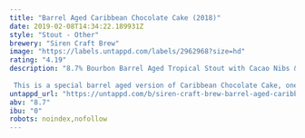 ```yaml
---
title: "Barrel Aged Caribbean Chocolate Cake (2018)"
date: 2019-02-08T14:34:22.189931Z
style: "Stout - Other"
brewery: "Siren Craft Brew"
image: "https://labels.untappd.com/labels/2962968?size=hd"
rating: "4.19"
description: "8.7% Bourbon Barrel Aged Tropical Stout with Cacao Nibs & Cypress Wood  This is a special barrel aged version of Caribbean Chocolate Cake, one of our all-time favourite beers brewed in collaboration with Cigar City Brewing. Our dense, rich and luxurious stout has been ageing in a selection of bourbon barrels, picking up delicious vanilla, whiskey and wood character."
untappd_url: "https://untappd.com/b/siren-craft-brew-barrel-aged-caribbean-chocolate-cake-2018/2962968"
abv: "8.7"
ibu: "0"
robots: noindex,nofollow
---
```

